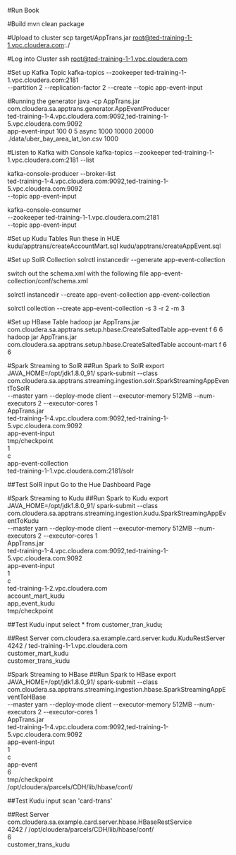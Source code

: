 #Run Book

#Build
mvn clean package

#Upload to cluster
scp target/AppTrans.jar root@ted-training-1-1.vpc.cloudera.com:./

#Log into Cluster
ssh root@ted-training-1-1.vpc.cloudera.com

#Set up Kafka Topic
kafka-topics --zookeeper ted-training-1-1.vpc.cloudera.com:2181 \
--partition 2 --replication-factor 2 --create --topic app-event-input

#Running the generator
java -cp AppTrans.jar com.cloudera.sa.apptrans.generator.AppEventProducer \
ted-training-1-4.vpc.cloudera.com:9092,ted-training-1-5.vpc.cloudera.com:9092 \
app-event-input 100 0 5 async 1000 10000 20000 ./data/uber_bay_area_lat_lon.csv 1000

#Listen to Kafka with Console 
kafka-topics --zookeeper ted-training-1-1.vpc.cloudera.com:2181 --list

kafka-console-producer --broker-list \
ted-training-1-4.vpc.cloudera.com:9092,ted-training-1-5.vpc.cloudera.com:9092 \
--topic app-event-input

kafka-console-consumer \
--zookeeper ted-training-1-1.vpc.cloudera.com:2181 \
--topic app-event-input

#Set up Kudu Tables
Run these in HUE
kudu/apptrans/createAccountMart.sql
kudu/apptrans/createAppEvent.sql

#Set up SolR Collection
solrctl instancedir --generate app-event-collection

switch out the schema.xml with the following file app-event-collection/conf/schema.xml

solrctl instancedir --create app-event-collection app-event-collection

solrctl collection --create app-event-collection -s 3 -r 2 -m 3

#Set up HBase Table
hadoop jar AppTrans.jar com.cloudera.sa.apptrans.setup.hbase.CreateSaltedTable app-event f 6 6
hadoop jar AppTrans.jar com.cloudera.sa.apptrans.setup.hbase.CreateSaltedTable account-mart f 6 6

#Spark Streaming to SolR
##Run Spark to SolR
export JAVA_HOME=/opt/jdk1.8.0_91/
spark-submit --class com.cloudera.sa.apptrans.streaming.ingestion.solr.SparkStreamingAppEventToSolR \
--master yarn --deploy-mode client --executor-memory 512MB --num-executors 2 --executor-cores 1 \
AppTrans.jar \
ted-training-1-4.vpc.cloudera.com:9092,ted-training-1-5.vpc.cloudera.com:9092 \
app-event-input \
tmp/checkpoint \
1 \
c \
app-event-collection \
ted-training-1-1.vpc.cloudera.com:2181/solr

##Test SolR input
Go to the Hue Dashboard Page

#Spark Streaming to Kudu
##Run Spark to Kudu
export JAVA_HOME=/opt/jdk1.8.0_91/
spark-submit --class com.cloudera.sa.apptrans.streaming.ingestion.kudu.SparkStreamingAppEventToKudu \
--master yarn --deploy-mode client --executor-memory 512MB --num-executors 2 --executor-cores 1 \
AppTrans.jar \
ted-training-1-4.vpc.cloudera.com:9092,ted-training-1-5.vpc.cloudera.com:9092 \
app-event-input \
1 \
c \
ted-training-1-2.vpc.cloudera.com \
account_mart_kudu \
app_event_kudu \
tmp/checkpoint

##Test Kudu input
select * from customer_tran_kudu;

##Rest Server
com.cloudera.sa.example.card.server.kudu.KuduRestServer \
4242 /
ted-training-1-1.vpc.cloudera.com  \
customer_mart_kudu \
customer_trans_kudu

#Spark Streaming to HBase
##Run Spark to HBase
export JAVA_HOME=/opt/jdk1.8.0_91/
spark-submit --class com.cloudera.sa.apptrans.streaming.ingestion.hbase.SparkStreamingAppEventToHBase \
--master yarn --deploy-mode client --executor-memory 512MB --num-executors 2 --executor-cores 1 \
AppTrans.jar \
ted-training-1-4.vpc.cloudera.com:9092,ted-training-1-5.vpc.cloudera.com:9092 \
app-event-input \
1 \
c \
app-event \
6 \
tmp/checkpoint \
/opt/cloudera/parcels/CDH/lib/hbase/conf/

##Test Kudu input
scan 'card-trans'

##Rest Server
com.cloudera.sa.example.card.server.hbase.HBaseRestService \
4242 /
/opt/cloudera/parcels/CDH/lib/hbase/conf/  \
6 \
customer_trans_kudu





